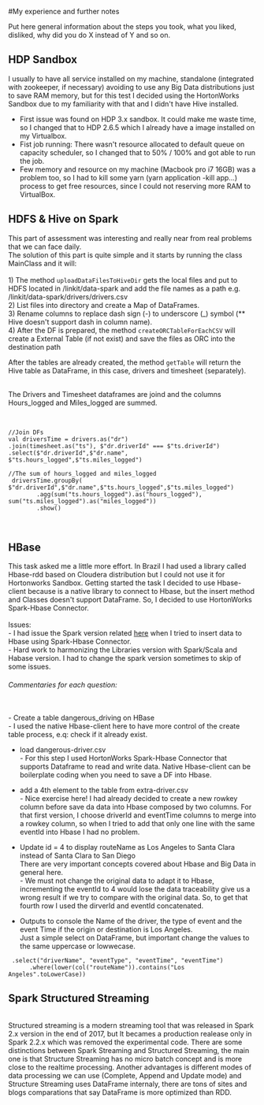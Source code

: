 #My experience and further notes

Put here general information about the steps you took, what you liked, disliked, why did you do X instead of Y and so on.

## HDP Sandbox
I usually to have all service installed on my machine, standalone (integrated with zookeeper, if necessary) 
avoiding to use any Big Data distributions just to save RAM memory, but for this test 
I decided using the HortonWorks Sandbox due to my familiarity with that and I didn't have Hive installed.  

- First issue was found on HDP 3.x sandbox. It could make me waste time, so I changed that to HDP 2.6.5 which I already have a image installed on my Virtualbox.  
- Fist job running: There wasn't resource allocated to default queue on capacity scheduler, so I changed that to 50% / 100% and got able to run the job.
- Few memory and resource on my machine (Macbook pro i7 16GB) was a problem too, so I had to kill some yarn (yarn application -kill app...) 
process to get free resources, since I could not reserving more RAM to VirtualBox.


## HDFS & Hive on Spark

This part of assessment was interesting and really near from real problems that we can face daily. 
<br>
The solution of this part is quite simple and it starts by running the class MainClass and it will:   
<br>    1) The method `uploadDataFilesToHiveDir` gets the local files and put to HDFS located in /linkit/data-spark and add the file names as a path e.g. /linkit/data-spark/drivers/drivers.csv
<br>    2) List files into directory and create a Map of DataFrames.
<br>    3) Rename columns to replace dash sign (-) to underscore (_) 
        symbol (** Hive doesn't support dash in column name). 
 <br>   4) After the DF is prepared, the method `createORCTableForEachCSV` will create a External Table (if not exist) 
 and save the files as ORC into the destination path
 
 After the tables are already created, the method `getTable` will return the Hive table as DataFrame, in this case, drivers and timesheet (separately).
   
<br> The Drivers and Timesheet dataframes are joind and the columns Hours_logged and Miles_logged are summed.

<br> 

    //Join DFs
    val driversTime = drivers.as("dr")
    .join(timesheet.as("ts"), $"dr.driverId" === $"ts.driverId")
    .select($"dr.driverId",$"dr.name", $"ts.hours_logged",$"ts.miles_logged")
    
    //The sum of hours_logged and miles_logged
     driversTime.groupBy( $"dr.driverId",$"dr.name",$"ts.hours_logged",$"ts.miles_logged")
            .agg(sum("ts.hours_logged").as("hours_logged"), sum("ts.miles_logged").as("miles_logged"))
            .show()


 <br>

## HBase

This task asked me a little more effort. In Brazil I had used a library called Hbase-rdd based on Cloudera distribution 
but I could not use it for Hortonworks Sandbox. 
Getting started the task I decided to use Hbase-client because is a native library to connect to Hbase, 
but the insert method and Classes doesn't support DataFrame. So, I decided to use HortonWorks Spark-Hbase Connector.     
<br> Issues:
<br> - I had issue the Spark version related [here](https://github.com/hortonworks-spark/shc/issues/191) when I tried to insert data to Hbase using Spark-Hbase Connector.
<br> - Hard work to harmonizing the Libraries version with Spark/Scala and Habase version. 
I had to change the spark version sometimes to skip of some issues.

###### Commentaries for each question:
<br>
 - Create a table dangerous_driving on HBase 
<br> - I used the native Hbase-client here to have more control of the create table process, e.q: check if it already exist.

 - load dangerous-driver.csv
<br> - For this step I used HortonWorks Spark-Hbase Connector that supports Dataframe to read and write data. 
Native Hbase-client can be boilerplate coding when you need to save a DF into Hbase.   

- add a 4th element to the table from extra-driver.csv
<br> - Nice exercise here! I had already decided to create a new rowkey column before save da data into Hbase composed by two columns. 
For that first version, I choose driverId and eventTime columns to merge into a rowkey column, 
so when I tried to add that only one line with the same eventId into Hbase I had no problem. 
 
- Update id = 4 to display routeName as Los Angeles to Santa Clara instead of Santa Clara to San Diego
<br>There are very important concepts covered about Hbase and Big Data in general here. 
<br>    - We must not change the original data to adapt it to Hbase, incrementing the eventId to 4 would lose the data traceability give us a wrong result if we try to compare with the original data. So, to get that fourth row I used the dirverId and eventId concatenated. 

- Outputs to console the Name of the driver, the type of event and the event Time if the origin or destination is Los Angeles.
<br> Just a simple select on DataFrame, but important change the values to the same uppercase or lowwecase.
``` 
 .select("driverName", "eventType", "eventTime", "eventTime")
      .where(lower(col("routeName")).contains("Los Angeles".toLowerCase))
```

## Spark Structured Streaming

<br> Structured streaming is a modern streaming tool that was released in Spark 2.x version in the end of 2017, 
but It becames a production realease only in Spark 2.2.x which was removed the experimental code. 
There are some distinctions between Spark Streaming and Structured Streaming, the main one is that Structure Streaming 
has no micro batch concept and is more close to the realtime processing.
Another advantages is different modes of data processing we can use (Complete, Append and Update mode) and Structure Streaming 
uses DataFrame internaly, there are tons of sites and blogs comparations that say DataFrame is more optimized than RDD.




